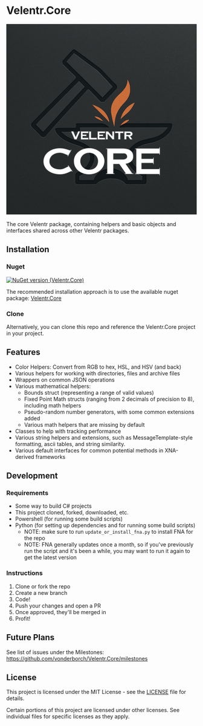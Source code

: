 # Velentr.Core

![Logo](https://github.com/vonderborch/Velentr.Core/blob/main/logo.png?raw=true)

The core Velentr package, containing helpers and basic objects and interfaces shared across other Velentr packages.

## Installation

### Nuget

[![NuGet version (Velentr.Core)](https://img.shields.io/nuget/v/Velentr.Core.svg?style=flat-square)](https://www.nuget.org/packages/Velentr.Core/)

The recommended installation approach is to use the available nuget
package: [Velentr.Core](https://www.nuget.org/packages/Velentr.Core/)

### Clone

Alternatively, you can clone this repo and reference the Velentr.Core project in your project.

## Features

- Color Helpers: Convert from RGB to hex, HSL, and HSV (and back)
- Various helpers for working with directories, files and archive files
- Wrappers on common JSON operations
- Various mathematical helpers:
  - Bounds struct (representing a range of valid values)
  - Fixed Point Math structs (ranging from 2 decimals of precision to 8), including math helpers
  - Pseudo-random number generators, with some common extensions added
  - Various math helpers that are missing by default
- Classes to help with tracking performance
- Various string helpers and extensions, such as MessageTemplate-style formatting, ascii tables, and string similarity.
- Various default interfaces for common potential methods in XNA-derived frameworks

## Development

### Requirements

- Some way to build C# projects
- This project cloned, forked, downloaded, etc.
- Powershell (for running some build scripts)
- Python (for setting up dependencies and for running some build scripts)
    - NOTE: make sure to run `update_or_install_fna.py` to install FNA for the repo
    - NOTE: FNA generally updates once a month, so if you've previously run the script and it's been a while, you may
      want
      to run it again to get the latest version

### Instructions

1. Clone or fork the repo
2. Create a new branch
3. Code!
4. Push your changes and open a PR
5. Once approved, they'll be merged in
6. Profit!

## Future Plans

See list of issues under the Milestones: https://github.com/vonderborch/Velentr.Core/milestones

## License

This project is licensed under the MIT License - see the [LICENSE](LICENSE) file for details.

Certain portions of this project are licensed under other licenses. See individual files for specific licenses as they
apply.

